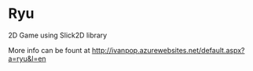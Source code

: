 Ryu
=====

2D Game using Slick2D library

More info can be fount at http://ivanpop.azurewebsites.net/default.aspx?a=ryu&l=en
